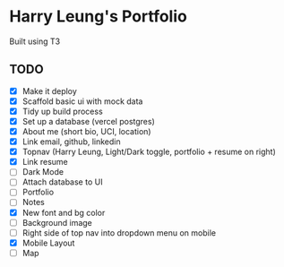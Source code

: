 # Harry Leung's Portfolio

Built using T3

## TODO

- [x] Make it deploy
- [x] Scaffold basic ui with mock data
- [x] Tidy up build process
- [x] Set up a database (vercel postgres)
- [x] About me (short bio, UCI, location)
- [x] Link email, github, linkedin 
- [X] Topnav (Harry Leung, Light/Dark toggle, portfolio + resume on right)
- [X] Link resume
- [ ] Dark Mode
- [ ] Attach database to UI
- [ ] Portfolio
- [ ] Notes
- [x] New font and bg color
- [ ] Background image
- [ ] Right side of top nav into dropdown menu on mobile
- [x] Mobile Layout
- [ ] Map
